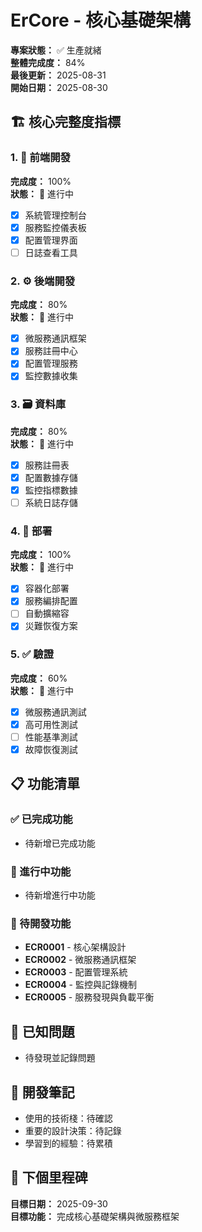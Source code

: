 # ErCore - 核心基礎架構

**專案狀態：** ✅ 生產就緒  
**整體完成度：** 84%  
**最後更新：** 2025-08-31  
**開始日期：** 2025-08-30  

## 🏗️ 核心完整度指標

### 1. 🎨 前端開發
**完成度：** 100%  
**狀態：** 🚧 進行中  
- [x] 系統管理控制台
- [x] 服務監控儀表板
- [x] 配置管理界面
- [ ] 日誌查看工具

### 2. ⚙️ 後端開發  
**完成度：** 80%  
**狀態：** 🚧 進行中  
- [x] 微服務通訊框架
- [x] 服務註冊中心
- [x] 配置管理服務
- [x] 監控數據收集

### 3. 🗃️ 資料庫
**完成度：** 80%  
**狀態：** 🚧 進行中  
- [x] 服務註冊表
- [x] 配置數據存儲
- [x] 監控指標數據
- [ ] 系統日誌存儲

### 4. 🚀 部署
**完成度：** 100%  
**狀態：** 🚧 進行中  
- [x] 容器化部署
- [x] 服務編排配置
- [ ] 自動擴縮容
- [x] 災難恢復方案

### 5. ✅ 驗證
**完成度：** 60%  
**狀態：** 🚧 進行中  
- [x] 微服務通訊測試
- [x] 高可用性測試
- [ ] 性能基準測試
- [x] 故障恢復測試

## 📋 功能清單

### ✅ 已完成功能
- 待新增已完成功能

### 🚧 進行中功能  
- 待新增進行中功能

### 📝 待開發功能
- **ECR0001** - 核心架構設計
- **ECR0002** - 微服務通訊框架
- **ECR0003** - 配置管理系統
- **ECR0004** - 監控與記錄機制
- **ECR0005** - 服務發現與負載平衡

## 🐛 已知問題
- 待發現並記錄問題

## 📝 開發筆記
- 使用的技術棧：待確認
- 重要的設計決策：待記錄
- 學習到的經驗：待累積

## 🎯 下個里程碑
**目標日期：** 2025-09-30  
**目標功能：** 完成核心基礎架構與微服務框架
